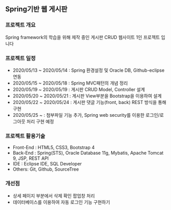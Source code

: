 ## Spring기반 웹 게시판 

### 프로젝트 개요
Spring framework의 학습을 위해 제작 중인 게시판 CRUD 웹사이트 1인 프로젝트 입니다

### 프로젝트 일정
- 2020/05/13 ~ 2020/05/14 : Spring 환경설정 및 Oracle DB, Github-eclipse연동
- 2020/05/15 ~ 2020/05/18 : Spring MVC패턴의 개념 정리
- 2020/05/19 ~ 2020/05/19 : 게시판 CRUD Model, Controller 설계
- 2020/05/20 ~ 2020/05/21 : 게시판 View부분을 Bootstrap을 이용하여 설계
- 2020/05/22 ~ 2020/05/24 : 게시판 댓글 기능(front, back) REST 방식을 통해 구현
- 2020/05/25 ~            : 첨부파일 기능 추가, Spring web security를 이용한 로그인/로그아웃 처리 구현 예정

### 프로젝트 활용기술
- Front-End : HTML5, CSS3, Bootstrap 4
- Back-End : Spring(STS), Oracle Database 11g, Mybatis, Apache Tomcat 9, JSP, REST API
- IDE : Eclipse IDE, SQL Developer
- Others: Git, Github, SourceTree

### 개선점
- 상세 페이지 부분에서 삭제 확인 팝업창 처리 
- 데이터베이스를 이용하여 자동 로그인 기능 구현하기

